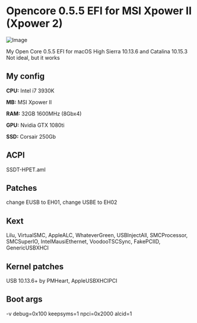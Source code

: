 # Opencore 0.5.5 EFI for MSI Xpower II (Xpower 2)

![Image](https://sun9-60.userapi.com/c857420/v857420692/1919ba/xsmozCcWno8.jpg)

My Open Core 0.5.5 EFI for macOS High Sierra 10.13.6 and Catalina 10.15.3
Not ideal, but it works

## My config

**CPU:** Intel i7 3930K

**MB:** MSI Xpower II

**RAM:** 32GB 1600MHz (8Gbx4)

**GPU:** Nvidia GTX 1080ti

**SSD:** Corsair 250Gb

## ACPI
SSDT-HPET.aml

## Patches
change EUSB to EH01, change USBE to EH02

## Kext
Lilu, VirtualSMC, AppleALC, WhateverGreen, USBInjectAll, SMCProcessor, SMCSuperIO, IntelMausiEthernet, VoodooTSCSync, FakePCIID, GenericUSBXHCI

## Kernel patches
USB 10.13.6+ by PMHeart, AppleUSBXHCIPCI

## Boot args
-v debug=0x100 keepsyms=1 npci=0x2000 alcid=1

